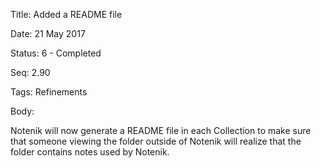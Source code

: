 Title:  Added a README file

Date:   21 May 2017

Status: 6 - Completed

Seq:    2.90

Tags:   Refinements

Body:   
 
Notenik will now generate a README file in each Collection to make sure that someone viewing the folder outside of Notenik will realize that the folder contains notes used by Notenik. 

